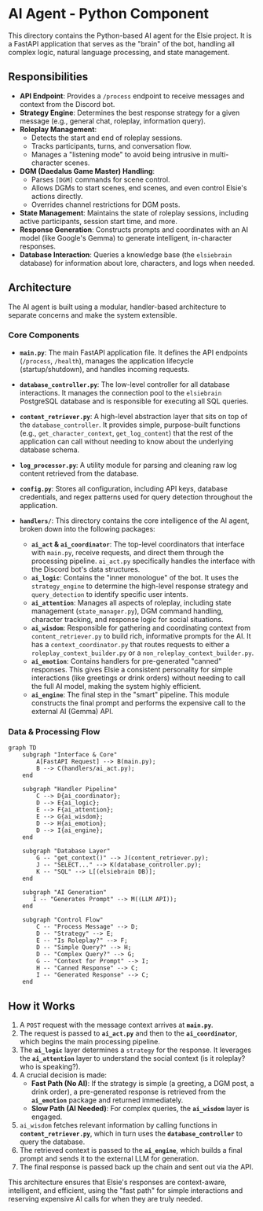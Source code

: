 # AI Agent - Python Component

This directory contains the Python-based AI agent for the Elsie project. It is a FastAPI application that serves as the "brain" of the bot, handling all complex logic, natural language processing, and state management.

## Responsibilities

- **API Endpoint**: Provides a `/process` endpoint to receive messages and context from the Discord bot.
- **Strategy Engine**: Determines the best response strategy for a given message (e.g., general chat, roleplay, information query).
- **Roleplay Management**:
    - Detects the start and end of roleplay sessions.
    - Tracks participants, turns, and conversation flow.
    - Manages a "listening mode" to avoid being intrusive in multi-character scenes.
- **DGM (Daedalus Game Master) Handling**:
    - Parses `[DGM]` commands for scene control.
    - Allows DGMs to start scenes, end scenes, and even control Elsie's actions directly.
    - Overrides channel restrictions for DGM posts.
- **State Management**: Maintains the state of roleplay sessions, including active participants, session start time, and more.
- **Response Generation**: Constructs prompts and coordinates with an AI model (like Google's Gemma) to generate intelligent, in-character responses.
- **Database Interaction**: Queries a knowledge base (the `elsiebrain` database) for information about lore, characters, and logs when needed.

## Architecture

The AI agent is built using a modular, handler-based architecture to separate concerns and make the system extensible.

### Core Components

-   **`main.py`**: The main FastAPI application file. It defines the API endpoints (`/process`, `/health`), manages the application lifecycle (startup/shutdown), and handles incoming requests.

-   **`database_controller.py`**: The low-level controller for all database interactions. It manages the connection pool to the `elsiebrain` PostgreSQL database and is responsible for executing all SQL queries.

-   **`content_retriever.py`**: A high-level abstraction layer that sits on top of the `database_controller`. It provides simple, purpose-built functions (e.g., `get_character_context`, `get_log_content`) that the rest of the application can call without needing to know about the underlying database schema.

-   **`log_processor.py`**: A utility module for parsing and cleaning raw log content retrieved from the database.

-   **`config.py`**: Stores all configuration, including API keys, database credentials, and regex patterns used for query detection throughout the application.

-   **`handlers/`**: This directory contains the core intelligence of the AI agent, broken down into the following packages:
    -   **`ai_act` & `ai_coordinator`**: The top-level coordinators that interface with `main.py`, receive requests, and direct them through the processing pipeline. `ai_act.py` specifically handles the interface with the Discord bot's data structures.
    -   **`ai_logic`**: Contains the "inner monologue" of the bot. It uses the `strategy_engine` to determine the high-level response strategy and `query_detection` to identify specific user intents.
    -   **`ai_attention`**: Manages all aspects of roleplay, including state management (`state_manager.py`), DGM command handling, character tracking, and response logic for social situations.
    -   **`ai_wisdom`**: Responsible for gathering and coordinating context from `content_retriever.py` to build rich, informative prompts for the AI. It has a `context_coordinator.py` that routes requests to either a `roleplay_context_builder.py` or a `non_roleplay_context_builder.py`.
    -   **`ai_emotion`**: Contains handlers for pre-generated "canned" responses. This gives Elsie a consistent personality for simple interactions (like greetings or drink orders) without needing to call the full AI model, making the system highly efficient.
    -   **`ai_engine`**: The final step in the "smart" pipeline. This module constructs the final prompt and performs the expensive call to the external AI (Gemma) API.

### Data & Processing Flow

```mermaid
graph TD
    subgraph "Interface & Core"
        A[FastAPI Request] --> B(main.py);
        B --> C(handlers/ai_act.py);
    end

    subgraph "Handler Pipeline"
        C --> D{ai_coordinator};
        D --> E{ai_logic};
        E --> F{ai_attention};
        E --> G{ai_wisdom};
        D --> H{ai_emotion};
        D --> I{ai_engine};
    end

    subgraph "Database Layer"
        G -- "get_context()" --> J(content_retriever.py);
        J -- "SELECT..." --> K(database_controller.py);
        K -- "SQL" --> L[(elsiebrain DB)];
    end
    
    subgraph "AI Generation"
       I -- "Generates Prompt" --> M((LLM API));
    end

    subgraph "Control Flow"
        C -- "Process Message" --> D;
        D -- "Strategy" --> E;
        E -- "Is Roleplay?" --> F;
        D -- "Simple Query?" --> H;
        D -- "Complex Query?" --> G;
        G -- "Context for Prompt" --> I;
        H -- "Canned Response" --> C;
        I -- "Generated Response" --> C;
    end
```

## How it Works

1.  A `POST` request with the message context arrives at **`main.py`**.
2.  The request is passed to **`ai_act.py`** and then to the **`ai_coordinator`**, which begins the main processing pipeline.
3.  The **`ai_logic`** layer determines a `strategy` for the response. It leverages the **`ai_attention`** layer to understand the social context (is it roleplay? who is speaking?).
4.  A crucial decision is made:
    -   **Fast Path (No AI)**: If the strategy is simple (a greeting, a DGM post, a drink order), a pre-generated response is retrieved from the **`ai_emotion`** package and returned immediately.
    -   **Slow Path (AI Needed)**: For complex queries, the **`ai_wisdom`** layer is engaged.
5.  `ai_wisdom` fetches relevant information by calling functions in **`content_retriever.py`**, which in turn uses the **`database_controller`** to query the database.
6.  The retrieved context is passed to the **`ai_engine`**, which builds a final prompt and sends it to the external LLM for generation.
7.  The final response is passed back up the chain and sent out via the API.

This architecture ensures that Elsie's responses are context-aware, intelligent, and efficient, using the "fast path" for simple interactions and reserving expensive AI calls for when they are truly needed. 